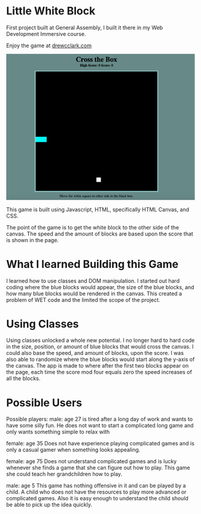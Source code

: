 # Little White Block

First project built at General Assembly, I built it there in my Web Development Immersive course.  


Enjoy the game at [drewcclark.com](http:www.drewcclark.com)

![](Game_Home.png)

This game is built using Javascript, HTML, specifically HTML Canvas, and CSS.  

The point of the game is to get the white block to the other side of the canvas.  The speed and the amount of blocks are based upon the score that is shown in the page.  

# What I learned Building this Game

I learned how to use classes and DOM manipulation.  I started out hard coding where the blue blocks would appear, the size of the blue blocks, and how many blue blocks would be rendered in the canvas.  This created a problem of WET code and the limited the scope of the project.  

# Using Classes 

Using classes unlocked a whole new potential.  I no longer hard to hard code in the size, position, or amount of blue blocks that would cross the canvas.  I could also base the speed, and amount of blocks, upon the score.  I was also able to randomize where the blue blocks would start along the y-axis of the canvas.  The app is made to where after the first two blocks appear on the page, each time the score mod four equals zero the speed increases of all the blocks.  
  
 # Possible Users 
 
  Possible players:
  male: age 27
  is tired after a long day of work and wants to have some silly fun.  He does not want to start a complicated long game and only wants something simple to relax with
  
  female: age 35
    Does not have experience playing complicated games and is only a casual gamer when something looks appealing.  
    
   female: age 75
    Does not understand complicated games and is lucky whenever she finds a game that she can figure out how to play.  This game she could teach her grandchildren how to play.  
    
  male: age 5
    This game has nothing offensive in it and can be played by a child.  A child who does not have the resources to play more advanced or complicated games.  Also it is easy enough to understand the child should be able to pick up the idea quickly.  
    
